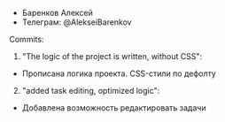 - Баренков Алексей
- Телеграм: @AlekseiBarenkov

Commits:

1. "The logic of the project is written, without CSS":
- Прописана логика проекта. CSS-стили по дефолту

2. "added task editing, optimized logic":
- Добавлена возможность редактировать задачи